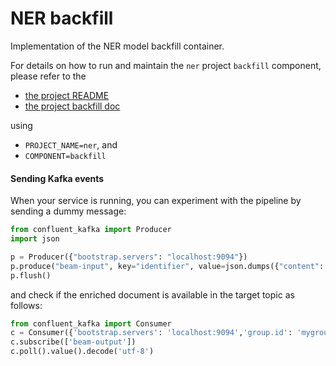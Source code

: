 # NER backfill

Implementation of the NER model backfill container.

For details on how to run and maintain the `ner` project `backfill` component, please refer
to the
- [the project README](../README.md)
- [the project backfill doc](../../../docs/05_backfill.md)

using

- `PROJECT_NAME=ner`, and
- `COMPONENT=backfill`


#### Sending Kafka events

When your service is running, you can experiment with the pipeline by sending a dummy message:

```python
from confluent_kafka import Producer
import json

p = Producer({"bootstrap.servers": "localhost:9094"})
p.produce("beam-input", key="identifier", value=json.dumps({"content": "Google is a tech company", "language": "en"}))
p.flush()
```

and check if the enriched document is available in the target topic as follows:


```python
from confluent_kafka import Consumer
c = Consumer({'bootstrap.servers': 'localhost:9094','group.id': 'mygroup','auto.offset.reset': 'earliest'})
c.subscribe(['beam-output'])
c.poll().value().decode('utf-8')
```

